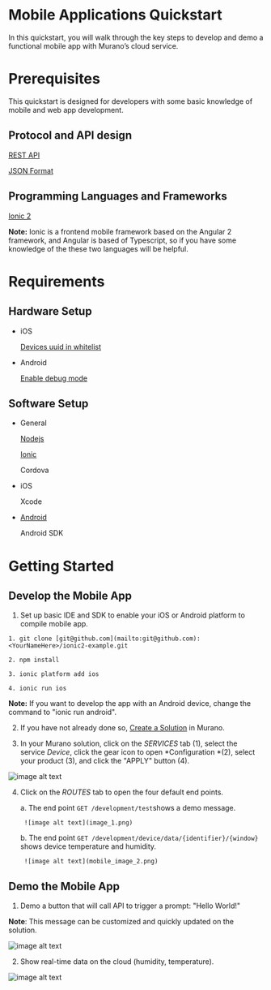 # Mobile Applications Quickstart

In this quickstart, you will walk through the key steps to develop and demo a functional mobile app with Murano’s cloud service.

# Prerequisites

This quickstart is designed for developers with some basic knowledge of mobile and web app development. 

## Protocol and API design

[REST API](https://www.tutorialspoint.com/restful/restful_introduction.htm)

[JSON Format](https://www.tutorialspoint.com/json/json_overview.htm)

## Programming Languages and Frameworks

[Ionic 2](http://ionicframework.com/docs/v2/intro/installation/)

**Note:** Ionic is a frontend mobile framework based on the Angular 2 framework, and Angular is based of Typescript, so if you have some knowledge of the these two languages will be helpful. 

#	Requirements

## Hardware Setup

* iOS

    [Devices uuid in whitelist](https://developer.apple.com/library/content/documentation/IDEs/Conceptual/AppDistributionGuide/MaintainingProfiles/MaintainingProfiles.html)

* Android

    [Enable debug mode](https://www.google.com.tw/webhp?sourceid=chrome-instant&rlz=1C5CHFA_enTW695TW695&ion=1&espv=2&ie=UTF-8#q=android+debug+mode+enable&*)

## Software Setup

* General

    [Nodejs](https://nodejs.org/en/)

    [Ionic](https://ionicframework.com/docs/)

    Cordova

* iOS

    Xcode

* [Android](https://ionicframework.com/docs/v2/resources/platform-setup/mac-setup.html)

    Android SDK

# Getting Started

## Develop the Mobile App

1. Set up basic IDE and SDK to enable your iOS or Android platform to compile mobile app.

```
1. git clone [git@github.com](mailto:git@github.com): <YourNameHere>/ionic2-example.git

2. npm install

3. ionic platform add ios

4. ionic run ios
```

**Note:** If you want to develop the app with an Android device, change the command to "ionic run android".

2. If you have not already done so, [Create a Solution](http://docs.exosite.com/guides/create-solution/) in Murano.

3. In your Murano solution, click on the *SERVICES* tab (1),  select the service *Device*, click the gear icon to open *Configuration *(2), select your product (3), and click the "APPLY" button (4).

![image alt text](mobile_image_0.png)

4. Click on the *ROUTES* tab to open the four default end points.
   
    a. The  end point `GET /development/test`shows a demo message.
      
        ![image alt text](image_1.png)
    
    b. The end point `GET /development/device/data/{identifier}/{window}` shows device temperature and humidity.
      
        ![image alt text](mobile_image_2.png)

## Demo the Mobile App

1. Demo a button that will call API to trigger a prompt: "Hello World!" 

**Note**: This message can be customized and quickly updated on the solution.

![image alt text](mobile_image_3.png)

2. Show real-time data on the cloud (humidity, temperature).

![image alt text](mobile_image_4.png)


